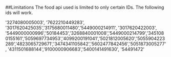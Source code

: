 ##Limitations
The food api used is limited to only certain IDs. The following ids will work.

'3274080005003', '7622210449283', '3017620425035','3175680011480','5449000214911', '3017620422003', '5449000000996','50184453','3268840001008','5449000214799','3451080155161','5059697734953','4099200191041','5021812005620','5055904223289','4823065729671','3474341105842','5602477842456','5051873005277', '4311501688144','9100000906683','5400141491630', '54491472'
